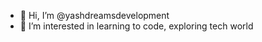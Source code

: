 - 👋 Hi, I’m @yashdreamsdevelopment
- 👀 I’m interested in learning to code, exploring tech world

<!---
yashdreamsdevelopment/yashdreamsdevelopment is a ✨ special ✨ repository because its `README.md` (this file) appears on your GitHub profile.
You can click the Preview link to take a look at your changes.
--->
